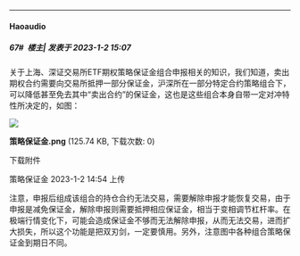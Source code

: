 

*****

####  Haoaudio  
##### 67#         楼主| 发表于 2023-1-2 15:07

关于上海、深证交易所ETF期权策略保证金组合申报相关的知识，我们知道，卖出期权合约需要向交易所抵押一部分保证金，沪深所在一部分特定合约策略组合下，可以降低甚至免去其中“卖出合约”的保证金，这也是这些组合本身自带一定对冲特性所决定的，如图：

<img src="https://img.saraba1st.com/forum/202301/02/145449gosszsv8ggz4dlnz.png" referrerpolicy="no-referrer">

<strong>策略保证金.png</strong> (125.74 KB, 下载次数: 0)

下载附件

策略保证金
2023-1-2 14:54 上传

注意，申报后组成该组合的持仓合约无法交易，需要解除申报才能恢复交易，由于申报是减免保证金，解除申报则需要抵押相应保证金，相当于变相调节杠杆率。在极端行情变化下，可能会造成保证金不够而无法解除申报，从而无法交易，进而扩大损失，所以这个功能是把双刃剑，一定要慎用。另外，注意图中各种组合策略保证金到期日不同。


